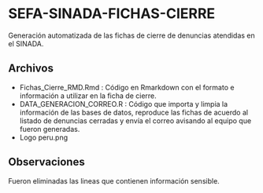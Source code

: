 # SEFA-SINADA-FICHAS-CIERRE
Generación automatizada  de las fichas de cierre de denuncias atendidas en el SINADA.

## Archivos
- Fichas_Cierre_RMD.Rmd : Código en Rmarkdown con el formato e información a utilizar en la ficha de cierre.
- DATA_GENERACION_CORREO.R : Código que importa y limpia la información de las bases de datos, reproduce las fichas de acuerdo al listado de denuncias cerradas y envía el correo avisando al equipo que fueron generadas.
- Logo peru.png
## Observaciones
Fueron eliminadas las lineas que contienen información sensible.
